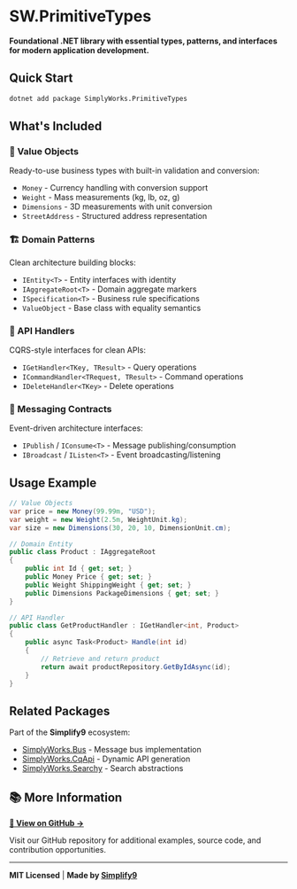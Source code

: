 # SW.PrimitiveTypes

**Foundational .NET library with essential types, patterns, and interfaces for modern application development.**

## Quick Start

```bash
dotnet add package SimplyWorks.PrimitiveTypes
```

## What's Included

### 💎 Value Objects
Ready-to-use business types with built-in validation and conversion:
- `Money` - Currency handling with conversion support
- `Weight` - Mass measurements (kg, lb, oz, g)
- `Dimensions` - 3D measurements with unit conversion
- `StreetAddress` - Structured address representation

### 🏗️ Domain Patterns  
Clean architecture building blocks:
- `IEntity<T>` - Entity interfaces with identity
- `IAggregateRoot<T>` - Domain aggregate markers
- `ISpecification<T>` - Business rule specifications
- `ValueObject` - Base class with equality semantics

### 🎯 API Handlers
CQRS-style interfaces for clean APIs:
- `IGetHandler<TKey, TResult>` - Query operations
- `ICommandHandler<TRequest, TResult>` - Command operations  
- `IDeleteHandler<TKey>` - Delete operations

### 🚌 Messaging Contracts
Event-driven architecture interfaces:
- `IPublish` / `IConsume<T>` - Message publishing/consumption
- `IBroadcast` / `IListen<T>` - Event broadcasting/listening

## Usage Example

```csharp
// Value Objects
var price = new Money(99.99m, "USD");
var weight = new Weight(2.5m, WeightUnit.kg);
var size = new Dimensions(30, 20, 10, DimensionUnit.cm);

// Domain Entity
public class Product : IAggregateRoot
{
    public int Id { get; set; }
    public Money Price { get; set; }
    public Weight ShippingWeight { get; set; }
    public Dimensions PackageDimensions { get; set; }
}

// API Handler
public class GetProductHandler : IGetHandler<int, Product>
{
    public async Task<Product> Handle(int id)
    {
        // Retrieve and return product
        return await productRepository.GetByIdAsync(id);
    }
}
```

## Related Packages

Part of the **Simplify9** ecosystem:
- [SimplyWorks.Bus](https://www.nuget.org/packages/SimplyWorks.Bus) - Message bus implementation
- [SimplyWorks.CqApi](https://www.nuget.org/packages/SimplyWorks.CqApi) - Dynamic API generation
- [SimplyWorks.Searchy](https://www.nuget.org/packages/SimplyWorks.Searchy) - Search abstractions

## 📚 More Information

**[📖 View on GitHub →](https://github.com/simplify9/SW-PrimitiveTypes)**

Visit our GitHub repository for additional examples, source code, and contribution opportunities.

---

**MIT Licensed** | **Made by [Simplify9](https://github.com/simplify9)**